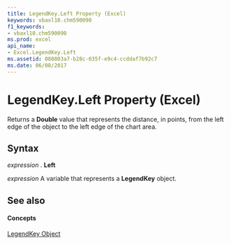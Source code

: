 ```yaml
---
title: LegendKey.Left Property (Excel)
keywords: vbaxl10.chm590090
f1_keywords:
- vbaxl10.chm590090
ms.prod: excel
api_name:
- Excel.LegendKey.Left
ms.assetid: 080803a7-b28c-035f-e9c4-ccddaf7b92c7
ms.date: 06/08/2017
---
```



# LegendKey.Left Property (Excel)

Returns a **Double** value that represents the distance, in points, from the left edge of the object to the left edge of the chart area.


## Syntax

 _expression_ . **Left**

 _expression_ A variable that represents a **LegendKey** object.


## See also


#### Concepts


[LegendKey Object](legendkey-object-excel.md)


